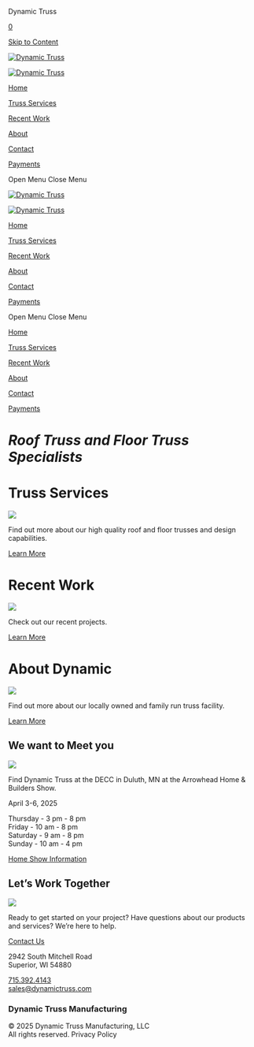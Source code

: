Dynamic Truss



[0](/cart)

[Skip to Content](#page)


[![Dynamic Truss](//images.squarespace-cdn.com/content/v1/67a2e04dbc828c13406a631f/e0bc423b-2177-4d7a-a9df-9b2ef3743aef/Dynamic+Logo+from+Lisa.png?format=1500w)](/)

[![Dynamic Truss](//images.squarespace-cdn.com/content/v1/67a2e04dbc828c13406a631f/7fab2fd2-a6a1-4006-afad-faa37fc1267b/Preview.png?format=1500w)](/)

[Home](/)

[Truss Services](/truss-services)

[Recent Work](/recent-work)

[About](/about)

[Contact](/contact)

[Payments](/payments)



Open Menu
Close Menu

[![Dynamic Truss](//images.squarespace-cdn.com/content/v1/67a2e04dbc828c13406a631f/e0bc423b-2177-4d7a-a9df-9b2ef3743aef/Dynamic+Logo+from+Lisa.png?format=1500w)](/)

[![Dynamic Truss](//images.squarespace-cdn.com/content/v1/67a2e04dbc828c13406a631f/7fab2fd2-a6a1-4006-afad-faa37fc1267b/Preview.png?format=1500w)](/)

[Home](/)

[Truss Services](/truss-services)

[Recent Work](/recent-work)

[About](/about)

[Contact](/contact)

[Payments](/payments)



Open Menu
Close Menu

[Home](/)

[Truss Services](/truss-services)

[Recent Work](/recent-work)

[About](/about)

[Contact](/contact)

[Payments](/payments)



*Roof Truss and Floor Truss Specialists*
========================================

Truss Services
==============

![](https://images.squarespace-cdn.com/content/v1/67a2e04dbc828c13406a631f/269abaad-0ba8-4260-b403-5cd566816ed5/IMG_20250304_161203109.jpg)

Find out more about our high quality roof and floor trusses and design capabilities.

[Learn More](/truss-services)

Recent Work
===========

![](https://images.squarespace-cdn.com/content/v1/67a2e04dbc828c13406a631f/7b7d6d35-86de-4ae9-8c79-fb1e6baeda12/IMG_9874.jpg)

Check out our recent projects.

[Learn More](/recent-work)

About Dynamic
=============

![](https://images.squarespace-cdn.com/content/v1/67a2e04dbc828c13406a631f/9ec59c8b-f59a-4126-97d9-2536f45ae594/IMG_20250326_172404131.jpg)

Find out more about our locally owned and family run truss facility.

[Learn More](/about)

We want to Meet you
-------------------

![](https://images.squarespace-cdn.com/content/v1/67a2e04dbc828c13406a631f/f722c1e8-73d4-4d17-901b-05bfe2237c4f/AHBS-25-logo.jpg)

Find Dynamic Truss at the DECC in Duluth, MN at the Arrowhead Home & Builders Show.

April 3-6, 2025

Thursday - 3 pm - 8 pm  
Friday - 10 am - 8 pm  
Saturday - 9 am - 8 pm  
Sunday - 10 am - 4 pm

[Home Show Information](https://arrowheadhomeshow.com/)

Let’s Work Together
-------------------

![](https://images.squarespace-cdn.com/content/v1/67a2e04dbc828c13406a631f/bdf15cc6-1e94-4e66-b388-59905664fdc9/TW_Contact_Us.jpg)

Ready to get started on your project? Have questions about our products and services? We’re here to help.

[Contact Us](/contact)



2942 South Mitchell Road  
Superior, WI 54880

[715.392.4143](tel:7153924143)  
[sales@dynamictruss.com](mailto:sales@dynamictruss.com?)

### Dynamic Truss Manufacturing

© 2025 Dynamic Truss Manufacturing, LLC  
All rights reserved. Privacy Policy